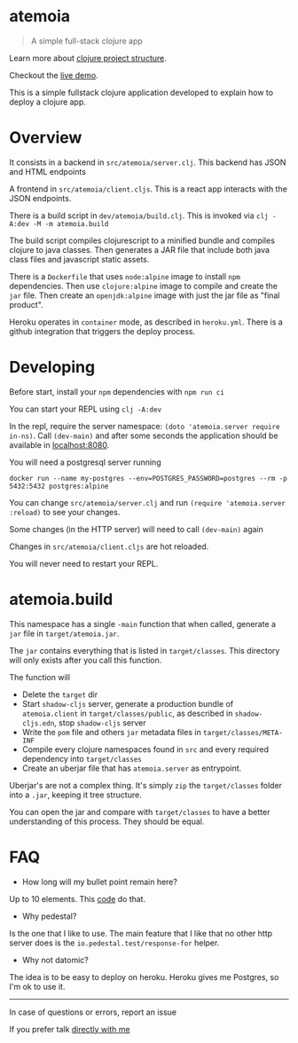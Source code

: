 # atemoia

> A simple full-stack clojure app

Learn more about [clojure project structure](https://souenzzo.com.br/creating-a-clojure-project.html).

Checkout the [live demo](https://atemoia.herokuapp.com/).

This is a simple fullstack clojure application developed to explain how to deploy a clojure app.

# Overview

It consists in a backend in `src/atemoia/server.clj`. This backend has JSON and HTML endpoints

A frontend in `src/atemoia/client.cljs`. This is a react app interacts with the JSON endpoints.

There is a build script in `dev/atemoia/build.clj`. This is invoked via `clj -A:dev -M -m atemoia.build`

The build script compiles clojurescript to a minified bundle and compiles clojure to java classes.
Then generates a JAR file that include both java class files and javascript static assets.

There is a `Dockerfile` that uses `node:alpine` image to install `npm` dependencies.
Then use `clojure:alpine` image to compile and create the `jar` file.
Then create an `openjdk:alpine` image with just the jar file as "final product".

Heroku operates in `container` mode, as described in `heroku.yml`.
There is a github integration that triggers the deploy process.

# Developing

Before start, install your `npm` dependencies with `npm run ci`

You can start your REPL using `clj -A:dev`

In the repl, require the server namespace: `(doto 'atemoia.server require in-ns)`.
Call `(dev-main)` and after some seconds the application should be available in [localhost:8080](http://localhost:8080).

You will need a postgresql server running

```shell
docker run --name my-postgres --env=POSTGRES_PASSWORD=postgres --rm -p 5432:5432 postgres:alpine
```

You can change `src/atemoia/server.clj` and run `(require 'atemoia.server :reload)` to see your changes.

Some changes (in the HTTP server) will need to call `(dev-main)` again

Changes in `src/atemoia/client.cljs` are hot reloaded.

You will never need to restart your REPL.

# atemoia.build

This namespace has a single `-main` function that when called, generate a `jar` file in `target/atemoia.jar`.

The `jar` contains everything that is listed in `target/classes`. This directory will only exists after you call this
function.

The function will

- Delete the `target` dir
- Start `shadow-cljs` server, generate a production bundle of `atemoia.client` in `target/classes/public`, as described
  in `shadow-cljs.edn`, stop `shadow-cljs` server
- Write the `pom` file and others `jar` metadata files in `target/classes/META-INF`
- Compile every clojure namespaces found in `src` and every required dependency into `target/classes`
- Create an uberjar file that has `atemoia.server` as entrypoint.

Uberjar's are not a complex thing. It's simply `zip` the `target/classes` folder into a `.jar`, keeping it tree
structure.

You can open the jar and compare with `target/classes` to have a better understanding of this process.
They should be equal.

# FAQ

- How long will my bullet point remain here?

Up to 10 elements. This [code](https://github.com/souenzzo/atemoia/blob/main/src/atemoia/server.clj#L68) do that.

- Why pedestal?

Is the one that I like to use. The main feature that I like that no other http server does is
the `io.pedestal.test/response-for` helper.

- Why not datomic?

The idea is to be easy to deploy on heroku. Heroku gives me Postgres, so I'm ok to use it.

---

In case of questions or errors, report an issue

If you prefer talk [directly with me](https://t.me/souenzzo)
